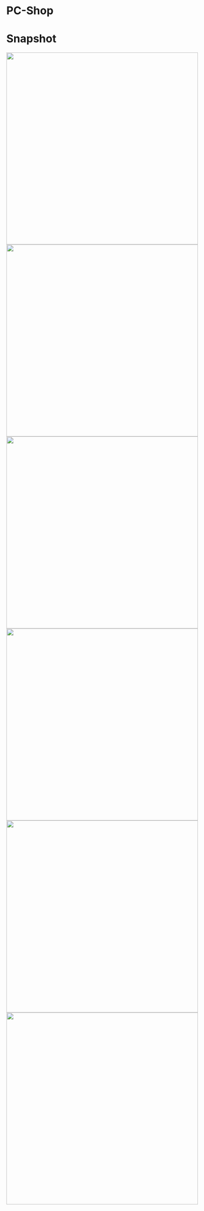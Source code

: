 # PC-Shop

# Snapshot
<img src="https://github.com/angstvra/PC-Shop/assets/93997417/b94b7b46-a0e6-4e86-b2bf-7c4490532df3" width="500" height="500">
<img src="https://github.com/angstvra/PC-Shop/assets/93997417/0451bb5b-bc80-47e9-8dfb-44625e8c78ef" width="500" height="500">
<img src="https://github.com/angstvra/PC-Shop/assets/93997417/88c30310-1566-4bc5-bafb-31239ea183d9" width="500" height="500">
<img src="https://github.com/angstvra/PC-Shop/assets/93997417/ba8db57f-2d65-42bc-9fd4-6b1038118e15" width="500" height="500">
<img src="https://github.com/angstvra/PC-Shop/assets/93997417/f9045314-c151-4ac6-ab25-0b785d655040" width="500" height="500">
<img src="https://github.com/angstvra/PC-Shop/assets/93997417/e04ac7c4-b97f-4a89-af30-f71e71e87587" width="500" height="500">

